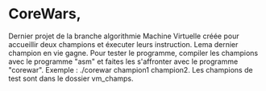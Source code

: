 # CoreWars,
Dernier projet de la branche algorithmie
Machine Virtuelle créée pour accueillir deux champions et éxecuter leurs instruction. Lema dernier champion en vie gagne.
Pour tester le programme, compiler les champions avec le programme "asm" et faites les s'affronter avec le programme "corewar".
Exemple : ./corewar champion1 champion2.
Les champions de test sont dans le dossier vm_champs.

